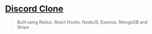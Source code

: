 # [Discord Clone](https://discord-clone-9ad73.web.app/)

> Built using Redux, React Hooks, NodeJS, Express, MongoDB and Stripe
